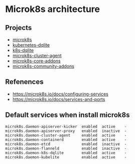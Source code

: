 # Microk8s architecture

## Projects

- [microk8s](https://github.com/canonical/microk8s)
- [kubernetes-dqlite](https://github.com/canonical/kubernetes-dqlite)
- [k8s-dqlite](https://github.com/canonical/k8s-dqlite)
- [microk8s-cluster-agent](https://github.com/canonical/microk8s-cluster-agent)
- [microk8s-core-addons](https://github.com/canonical/microk8s-core-addons)
- [microk8s-community-addons](https://github.com/canonical/microk8s-community-addons)


## Refenences

- https://microk8s.io/docs/configuring-services
- https://microk8s.io/docs/services-and-ports


## Default services when install microk8s


```
microk8s.daemon-apiserver-kicker  enabled  active    -
microk8s.daemon-apiserver-proxy   enabled  inactive  -
microk8s.daemon-cluster-agent     enabled  active    -
microk8s.daemon-containerd        enabled  active    -
microk8s.daemon-etcd              enabled  inactive  -
microk8s.daemon-flanneld          enabled  inactive  -
microk8s.daemon-k8s-dqlite        enabled  active    -
microk8s.daemon-kubelite          enabled  active    -
```

